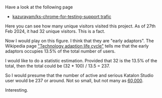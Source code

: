 Have a look at the following page

- [kazurayam/ks-chrome-for-testing-support trafic](https://github.com/kazurayam/ks-chrome-for-testing-support/graphs/traffic)

Here you can see how many unique visitors visited this project. As of 27th Feb 2024, it had 32 unique visitors. This is a fact.

Now I would play on this figure. I think that they are "early adaptors". The Wikipedia page ["Technology adaption life cycle"](https://en.wikipedia.org/wiki/Technology_adoption_life_cycle) tells me that the early adaptors occupies 13.5% of the total number of users.

I would like to do a statistic estimation. Provided that 32 is the 13.5% of the total, then the total could be (32 * 100) / 13.5 = 237.

So I would presume that the number of active and serious Katalon Studio user would be 237 or around. Not so small, but not many as [60,000](https://forum.katalon.com/t/we-reached-60-000-members-celebrate-the-occasion-with-us/116988).

Interesting.
